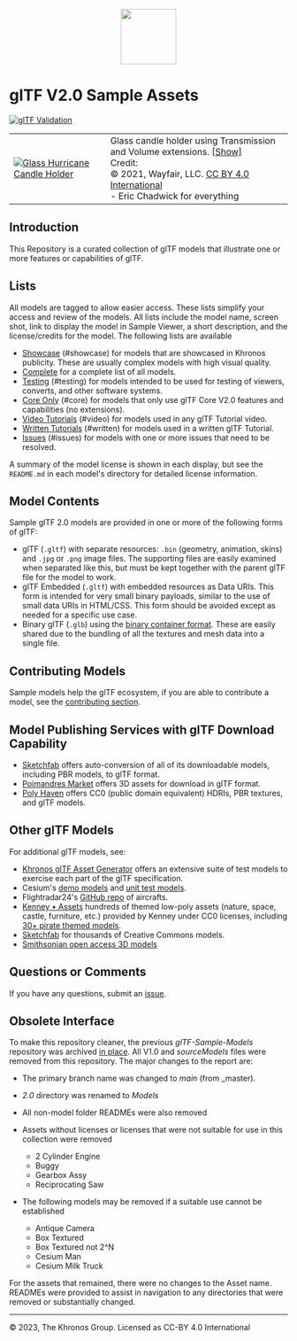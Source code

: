 <p align="center">
<img src="Models/glTF_RGB_June16.svg" height="100">
</p>

# glTF V2.0 Sample Assets

[![glTF Validation](https://github.com/KhronosGroup/glTF-Sample-Assets/workflows/glTF%20Validation/badge.svg?branch=main)](https://github.com/KhronosGroup/glTF-Sample-Assets/actions)


|  |  |
|-|-|
| [![Glass Hurricane Candle Holder](Models/GlassHurricaneCandleHolder/screenshot/screenshot.jpg)](Models/GlassHurricaneCandleHolder/README.md)  | Glass candle holder using Transmission and Volume extensions. [[Show]](https://github.khronos.org/glTF-Sample-Viewer-Release/?model=https://raw.GithubUserContent.com/DRx3D/glTF-Sample-Models/main/Models/GlassHurricaneCandleHolder/glTF-Binary/GlassHurricaneCandleHolder.glb)<br>Credit:<br>&copy; 2021, Wayfair, LLC. [CC BY 4.0 International](https://creativecommons.org/licenses/by/4.0/legalcode)<br> - Eric Chadwick for everything


## Introduction

This Repository is a curated collection of glTF models that illustrate one or more features or capabilities of glTF. 

## Lists

All models are tagged to allow easier access. These lists simplify your access and review of the models. All lists include the model name, screen shot, link to display the model in Sample Viewer, a short description, and the license/credits for the model. The following lists are available

* [Showcase](./Models/Models-showcase.md) (#showcase) for models that are showcased in Khronos publicity. These are usually complex models with high visual quality.
* [Complete](./Models/Models.md) for a complete list of all models.
* [Testing](./Models/Models-testing.md) (#testing) for models intended to be used for testing of viewers, converts, and other software systems.
* [Core Only](./Models/Models-core.md) (#core) for models that only use glTF Core V2.0 features and capabilities (no extensions).
* [Video Tutorials](./Models/Models-video.md) (#video) for models used in any glTF Tutorial video.
* [Written Tutorials](./Models/Models-written.md) (#written) for models used in a written glTF Tutorial.
* [Issues](./Models/Models-issues.md) (#issues) for models with one or more issues that need to be resolved.

A summary of the model license is shown in each display, but see the `README.md` in each model's directory for detailed license information.


## Model Contents

Sample glTF 2.0 models are provided in one or more of the following forms of glTF:

* glTF (`.gltf`) with separate resources: `.bin` (geometry, animation, skins) and `.jpg` or `.png` image files.  The supporting files are easily examined when separated like this, but must be kept together with the parent glTF file for the model to work.
* glTF Embedded (`.gltf`) with embedded resources as Data URIs.  This form is intended for very small binary payloads, similar to the use of small data URIs in HTML/CSS.  This form should be avoided except as needed for a specific use case.
* Binary glTF (`.glb`) using the [binary container format](https://github.com/KhronosGroup/glTF/blob/master/specification/2.0/README.md#glb-file-format-specification).  These are easily shared due to the bundling of all the textures and mesh data into a single file.


## Contributing Models

Sample models help the glTF ecosystem, if you are able to contribute a model, see the [contributing section](./SubmittingModels.md).

## Model Publishing Services with glTF Download Capability

* [Sketchfab](https://sketchfab.com/features/gltf) offers auto-conversion of all of its downloadable models, including PBR models, to glTF format.
* [Poimandres Market](https://market.pmnd.rs/) offers 3D assets for download in glTF format.
* [Poly Haven](https://polyhaven.com/) offers CC0 (public domain equivalent) HDRIs, PBR textures, and glTF models.

## Other glTF Models

For additional glTF models, see:

* [Khronos glTF Asset Generator](https://github.com/KhronosGroup/glTF-Asset-Generator) offers an extensive suite of test models to exercise each part of the glTF specification.
* Cesium's [demo models](https://github.com/AnalyticalGraphicsInc/cesium/tree/master/Apps/SampleData/models) and [unit test models](https://github.com/AnalyticalGraphicsInc/cesium/tree/master/Specs/Data/Models).
* Flightradar24's [GitHub repo](https://github.com/kalmykov/fr24-3d-models) of aircrafts.
* [Kenney • Assets](https://kenney.nl/assets?q=3d) hundreds of themed low-poly assets (nature, space, castle, furniture, etc.) provided by Kenney under CC0 licenses, including [30+ pirate themed models](https://kenney.nl/assets/pirate-kit).
* [Sketchfab](https://sketchfab.com/3d-models?features=downloadable&sort_by=-likeCount) for thousands of Creative Commons models.
* [Smithsonian open access 3D models](https://3d.si.edu/cc0?edan_q=*:*&edan_fq[]=online_media_type:%223D+Images%22)

## Questions or Comments

If you have any questions, submit an [issue](https://github.com/KhronosGroup/glTF-Sample-Assets/issues).


## Obsolete Interface

To make this repository cleaner, the previous _glTF-Sample-Models_ repository was archived [in place](https://github.com/KhronosGroup/glTF-Sample-Models). All V1.0 and _sourceModels_ files were removed from this repository. The major changes to the report are:

 * The primary branch name was changed to _main_ (from _master).
* _2.0_ directory was renamed to _Models_
* All non-model folder READMEs were also removed
* Assets without licenses or licenses that were not suitable for use in this collection were removed
  * 2 Cylinder Engine
  * Buggy
  * Gearbox Assy
  * Reciprocating Saw

* The following models may be removed if a suitable use cannot be established
  * Antique Camera
  * Box Textured
  * Box Textured not 2^N
  * Cesium Man
  * Cesium Milk Truck

For the assets that remained, there were no changes to the Asset name. READMEs were provided to assist in navigation to any directories that were removed or substantially changed.

---
&copy; 2023, The Khronos Group. Licensed as CC-BY 4.0 International
